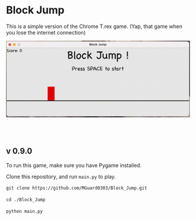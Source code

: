 # Block Jump

This is a simple version of the Chrome T.rex game. (Yap, that game when you lose the internet connection)

![Demo](./docs/demo.gif)

<br>
<br>

## v 0.9.0
To run this game, make sure you have Pygame installed.

Clone this repository, and run `main.py` to play.

```commandline
git clone https://github.com/MGuard0303/Block_Jump.git

cd ./Block_Jump

python main.py
```
